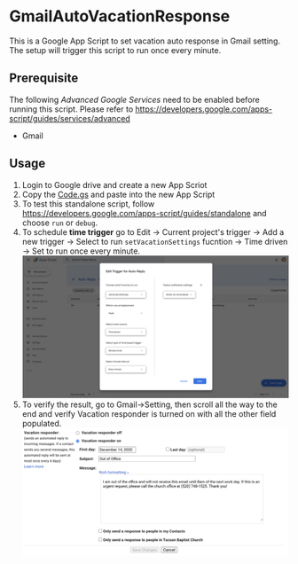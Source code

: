 # GmailAutoVacationResponse
This is a Google App Script to set vacation auto response in Gmail setting. 
The setup will trigger this script to run once every minute. 

## Prerequisite
The following *Advanced Google Services* need to be enabled before running this script. Please refer to https://developers.google.com/apps-script/guides/services/advanced
- Gmail

## Usage
1. Login to Google drive and create a new App Scriot
2. Copy the [Code.gs](https://github.com/davidsiers/GmailAutoVacationResponse/blob/master/Code.gs) and paste into the new App Script
3. To test this standalone script, follow https://developers.google.com/apps-script/guides/standalone and choose `run` or `debug`.
5. To schedule **time trigger** go to Edit -> Current project's trigger -> Add a new trigger -> Select to run `setVacationSettings` fucntion -> Time driven -> Set to run once every minute.
![Image Time Trigger](https://raw.githubusercontent.com/davidsiers/GmailAutoVacationResponse/master/images/trigger-2.png)
6. To verify the result, go to Gmail->Setting, then scroll all the way to the end and verify Vacation responder is turned on with all the other field populated.
![Image Gmail Vacation Setting](https://raw.githubusercontent.com/davidsiers/GmailAutoVacationResponse/master/images/auto-responder.png)

